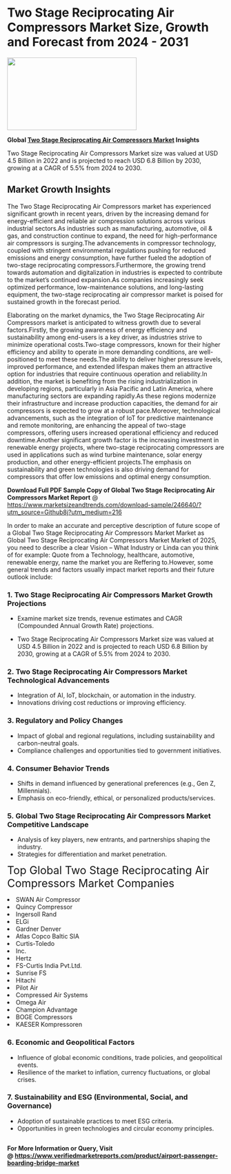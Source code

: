 <H1>Two Stage Reciprocating Air Compressors Market Size, Growth and Forecast from 2024 - 2031</H1><img class="aligncenter size-medium wp-image-584254" src="https://thirdeyenews.in/wp-content/uploads/2024/09/Global-Market-Research-300x168.jpeg" alt="" width="300" height="168" /><p><strong>Global&nbsp;<a href="https://www.marketsizeandtrends.com/download-sample/246640/?utm_source=Github8j?utm_medium=216">Two Stage Reciprocating Air Compressors Market</a> Insights</strong></p><p>Two Stage Reciprocating Air Compressors Market size was valued at USD 4.5 Billion in 2022 and is projected to reach USD 6.8 Billion by 2030, growing at a CAGR of 5.5% from 2024 to 2030.</p><p><h2>Market Growth Insights</h2> <p>The Two Stage Reciprocating Air Compressors market has experienced significant growth in recent years, driven by the increasing demand for energy-efficient and reliable air compression solutions across various industrial sectors.As industries such as manufacturing, automotive, oil & gas, and construction continue to expand, the need for high-performance air compressors is surging.The advancements in compressor technology, coupled with stringent environmental regulations pushing for reduced emissions and energy consumption, have further fueled the adoption of two-stage reciprocating compressors.Furthermore, the growing trend towards automation and digitalization in industries is expected to contribute to the market’s continued expansion.As companies increasingly seek optimized performance, low-maintenance solutions, and long-lasting equipment, the two-stage reciprocating air compressor market is poised for sustained growth in the forecast period.</p> <p>Elaborating on the market dynamics, the Two Stage Reciprocating Air Compressors market is anticipated to witness growth due to several factors.Firstly, the growing awareness of energy efficiency and sustainability among end-users is a key driver, as industries strive to minimize operational costs.Two-stage compressors, known for their higher efficiency and ability to operate in more demanding conditions, are well-positioned to meet these needs.The ability to deliver higher pressure levels, improved performance, and extended lifespan makes them an attractive option for industries that require continuous operation and reliability.In addition, the market is benefiting from the rising industrialization in developing regions, particularly in Asia Pacific and Latin America, where manufacturing sectors are expanding rapidly.As these regions modernize their infrastructure and increase production capacities, the demand for air compressors is expected to grow at a robust pace.Moreover, technological advancements, such as the integration of IoT for predictive maintenance and remote monitoring, are enhancing the appeal of two-stage compressors, offering users increased operational efficiency and reduced downtime.Another significant growth factor is the increasing investment in renewable energy projects, where two-stage reciprocating compressors are used in applications such as wind turbine maintenance, solar energy production, and other energy-efficient projects.The emphasis on sustainability and green technologies is also driving demand for compressors that offer low emissions and optimal energy consumption.</p> <p><span class=""><strong>Download Full PDF Sample Copy of Global Two Stage Reciprocating Air Compressors Market Report</strong> @ <a href="https://www.marketsizeandtrends.com/download-sample/246640/?utm_source=Github8j?utm_medium=216" target="_blank">https://www.marketsizeandtrends.com/download-sample/246640/?utm_source=Github8j?utm_medium=216</a></span></p><p>In order to make an accurate and perceptive description of future scope of a Global&nbsp;Two Stage Reciprocating Air Compressors Market Market as Global&nbsp;Two Stage Reciprocating Air Compressors Market Market of 2025, you need to describe a clear Vision &ndash; What Industry or Linda can you think of for example: Quote from a Technology, healthcare, automotive, renewable energy, name the market you are Reffering to.However, some general trends and factors usually impact market reports and their future outlook include:</p><h3>1.&nbsp;<strong>Two Stage Reciprocating Air Compressors Market Growth Projections</strong></h3><ul><li>Examine market size trends, revenue estimates and CAGR (Compounded Annual Growth Rate) projections.</li><li><p>Two Stage Reciprocating Air Compressors Market size was valued at USD 4.5 Billion in 2022 and is projected to reach USD 6.8 Billion by 2030, growing at a CAGR of 5.5% from 2024 to 2030.</p></li></ul><h3>2.&nbsp;<strong>Two Stage Reciprocating Air Compressors Market Technological Advancements</strong></h3><ul><li>Integration of AI, IoT, blockchain, or automation in the industry.</li><li>Innovations driving cost reductions or improving efficiency.</li></ul><h3>3.&nbsp;<strong>Regulatory and Policy Changes</strong></h3><ul><li>Impact of global and regional regulations, including sustainability and carbon-neutral goals.</li><li>Compliance challenges and opportunities tied to government initiatives.</li></ul><h3>4.&nbsp;<strong>Consumer Behavior Trends</strong></h3><ul><li>Shifts in demand influenced by generational preferences (e.g., Gen Z, Millennials).</li><li>Emphasis on eco-friendly, ethical, or personalized products/services.</li></ul><h3>5.&nbsp;<strong>Global Two Stage Reciprocating Air Compressors Market Competitive Landscape</strong></h3><ul><li>Analysis of key players, new entrants, and partnerships shaping the industry.</li><li>Strategies for differentiation and market penetration.</li></ul><p data-pm-slice="1 1 []"><span style="color: inherit; font-family: inherit; font-size: 25px;">Top Global Two Stage Reciprocating Air Compressors Market Companies</span></p><div class="" data-test-id=""><p><li>SWAN Air Compressor</li><li> Quincy Compressor</li><li> Ingersoll Rand</li><li> ELGi</li><li> Gardner Denver</li><li> Atlas Copco Baltic SIA</li><li> Curtis-Toledo</li><li> Inc.</li><li> Hertz</li><li> FS-Curtis India Pvt.Ltd.</li><li> Sunrise FS</li><li> Hitachi</li><li> Pilot Air</li><li> Compressed Air Systems</li><li> Omega Air</li><li> Champion Advantage</li><li> BOGE Compressors</li><li> KAESER Kompressoren</li></p></div><h3>6.&nbsp;<strong>Economic and Geopolitical Factors</strong></h3><ul><li>Influence of global economic conditions, trade policies, and geopolitical events.</li><li>Resilience of the market to inflation, currency fluctuations, or global crises.</li></ul><h3>7.&nbsp;<strong>Sustainability and ESG (Environmental, Social, and Governance)</strong></h3><ul><li>Adoption of sustainable practices to meet ESG criteria.</li><li>Opportunities in green technologies and circular economy principles.</li></ul><h2><strong style="font-size: 14px;">For More Information or Query, Visit @&nbsp;</strong><a style="background-color: #ffffff; font-size: 14px;" href="https://www.marketsizeandtrends.com/report/two-stage-reciprocating-air-compressors-market/" target="_blank">https://www.verifiedmarketreports.com/product/airport-passenger-boarding-bridge-market</a></h2>